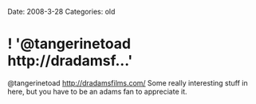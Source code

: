 Date: 2008-3-28
Categories: old

# ! '@tangerinetoad http://dradamsf...'

@tangerinetoad http://dradamsfilms.com/  Some really interesting stuff in here, but you have to be an adams fan to appreciate it.

